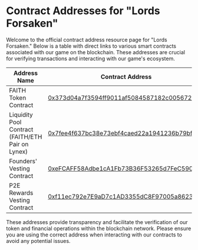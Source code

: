 # Contract Addresses for "Lords Forsaken"

Welcome to the official contract address resource page for "Lords Forsaken." Below is a table with direct links to various smart contracts associated with our game on the blockchain. These addresses are crucial for verifying transactions and interacting with our game's ecosystem.

| Address Name                   | Contract Address                                                                                             |
|-------------------------------|--------------------------------------------------------------------------------------------------------------|
| FAITH Token Contract           | [0x373d04a7f3594ff9011af5084587182c0056721e](https://lineascan.build/token/0x373d04a7f3594ff9011af5084587182c0056721e) |
| Liquidity Pool Contract (FAITH/ETH Pair on Lynex) | [0x7fee4f637bc38e73ebf4caed22a1941236b79bf4](https://lineascan.build/token/0x7fee4f637bc38e73ebf4caed22a1941236b79bf4) |
| Founders' Vesting Contract     | [0xeFCAFF58Adbe1cA1Fb73B36F53265d7FeC590f0b](https://lineascan.build/token/0xeFCAFF58Adbe1cA1Fb73B36F53265d7FeC590f0b) |
| P2E Rewards Vesting Contract   | [0xf11ec792e7E9aD7c1AD3355dC8F97005a8623890](https://lineascan.build/token/0xf11ec792e7E9aD7c1AD3355dC8F97005a8623890) |

These addresses provide transparency and facilitate the verification of our token and financial operations within the blockchain network. Please ensure you are using the correct address when interacting with our contracts to avoid any potential issues.
